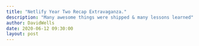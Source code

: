```yaml
---
title: "Netlify Year Two Recap Extravaganza."
description: "Many awesome things were shipped & many lessons learned"
author: DavidWells
date: 2020-06-12 09:30:00
layout: post
---
```

